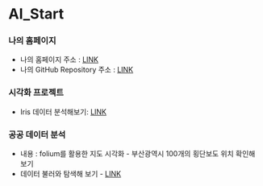 # AI_Start

### 나의 홈페이지
  * 나의 홈페이지 주소 : [LINK](https://pjs0418.github.io/AI_Start/)
  * 나의 GitHub Repository 주소 : [LINK](https://github.com/pjs0418)
  
### 시각화 프로젝트
  * Iris 데이터 분석해보기: [LINK](https://pjs0418.github.io/AI_Start/Untitled.html)
  
### 공공 데이터 분석
  * 내용 : folium를 활용한 지도 시각화 - 부산광역시 100개의 횡단보도 위치 확인해 보기
  * 데이터 불러와 탐색해 보기 - [LINK](https://pjs0418.github.io/AI_Start/의정부.html)
